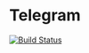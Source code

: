 # Telegram

[![Build Status](https://travis-ci.org/SimonDanisch/Telegram.jl.svg?branch=master)](https://travis-ci.org/SimonDanisch/Telegram.jl)
